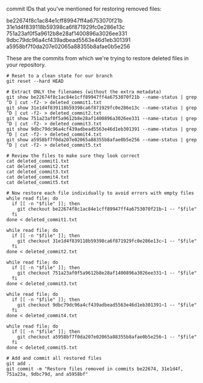 commit IDs that you've mentioned for restoring removed files:

be22674f8c1ac84e1cff89947ff4a6753070f21b
31e1d4f839118b59398ca6f871929fc0e286e13c
751a23af0f5a9612b8e28af1400896a3026ee331
9dbc79dc96a4cf439adbead5563e46d1eb301391
a5958bf7f0da207e02065a88355b8afae0b5e256


These are the commits from which we're trying to restore deleted files in your repository.


```
# Reset to a clean state for our branch
git reset --hard HEAD

# Extract ONLY the filenames (without the extra metadata)
git show be22674f8c1ac84e1cff89947ff4a6753070f21b --name-status | grep ^D | cut -f2- > deleted_commit1.txt
git show 31e1d4f839118b59398ca6f871929fc0e286e13c --name-status | grep ^D | cut -f2- > deleted_commit2.txt
git show 751a23af0f5a9612b8e28af1400896a3026ee331 --name-status | grep ^D | cut -f2- > deleted_commit3.txt
git show 9dbc79dc96a4cf439adbead5563e46d1eb301391 --name-status | grep ^D | cut -f2- > deleted_commit4.txt
git show a5958bf7f0da207e02065a88355b8afae0b5e256 --name-status | grep ^D | cut -f2- > deleted_commit5.txt

# Review the files to make sure they look correct
cat deleted_commit1.txt
cat deleted_commit2.txt
cat deleted_commit3.txt
cat deleted_commit4.txt
cat deleted_commit5.txt

# Now restore each file individually to avoid errors with empty files
while read file; do
  if [[ -n "$file" ]]; then
    git checkout be22674f8c1ac84e1cff89947ff4a6753070f21b~1 -- "$file"
  fi
done < deleted_commit1.txt

while read file; do
  if [[ -n "$file" ]]; then
    git checkout 31e1d4f839118b59398ca6f871929fc0e286e13c~1 -- "$file"
  fi
done < deleted_commit2.txt

while read file; do
  if [[ -n "$file" ]]; then
    git checkout 751a23af0f5a9612b8e28af1400896a3026ee331~1 -- "$file"
  fi
done < deleted_commit3.txt

while read file; do
  if [[ -n "$file" ]]; then
    git checkout 9dbc79dc96a4cf439adbead5563e46d1eb301391~1 -- "$file"
  fi
done < deleted_commit4.txt

while read file; do
  if [[ -n "$file" ]]; then
    git checkout a5958bf7f0da207e02065a88355b8afae0b5e256~1 -- "$file"
  fi
done < deleted_commit5.txt

# Add and commit all restored files
git add .
git commit -m "Restore files removed in commits be22674, 31e1d4f, 751a23a, 9dbc79d, and a5958bf"
```
